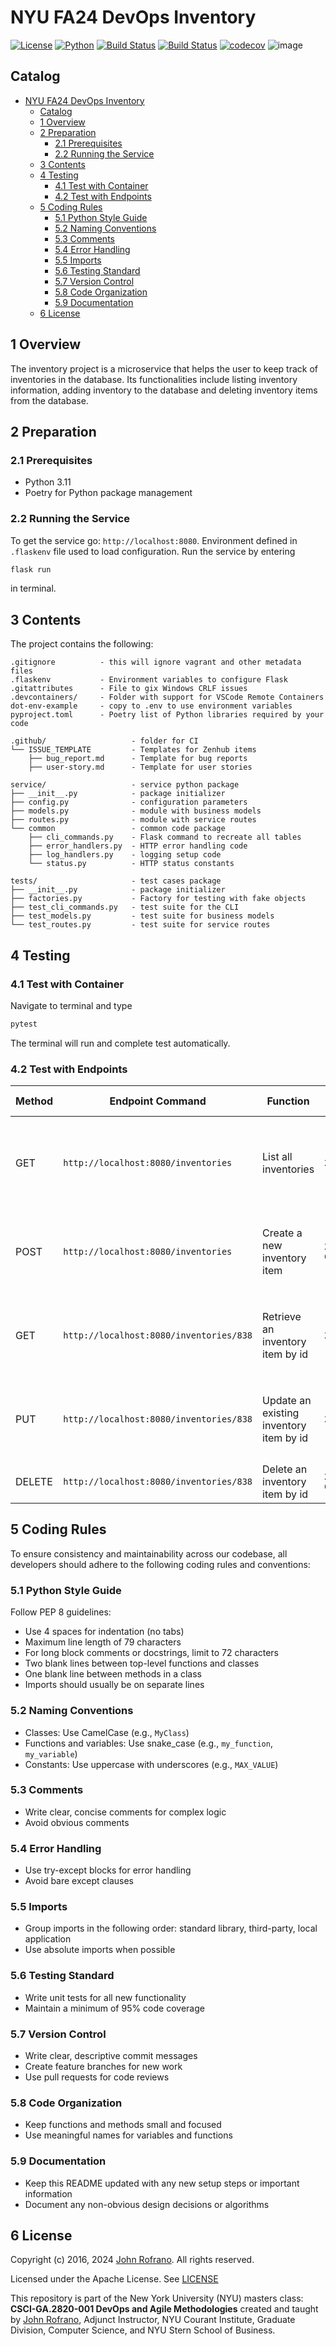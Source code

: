 # NYU FA24 DevOps Inventory

[![License](https://img.shields.io/badge/License-Apache_2.0-blue.svg)](https://opensource.org/licenses/Apache-2.0)
[![Python](https://img.shields.io/badge/Language-Python-blue.svg)](https://python.org/)
[![Build Status](https://github.com/CSCI-GA-2820-FA24-003/inventory/actions/workflows/ci.yml/badge.svg)](https://github.com/CSCI-GA-2820-FA24-003/inventory/actions)
[![Build Status](https://github.com/CSCI-GA-2820-FA24-003/inventory/actions/workflows/bdd-tests.yml/badge.svg)](https://github.com/CSCI-GA-2820-FA24-003/inventory/actions)
[![codecov](https://codecov.io/github/CSCI-GA-2820-FA24-003/inventory/graph/badge.svg?token=OYYDZUE3PA)](https://codecov.io/github/CSCI-GA-2820-FA24-003/inventory)
![image](https://media.istockphoto.com/id/589106848/vector/isometric-warehouse-manager-or-worker-with-bar-code-scanner-checking.jpg?s=612x612&w=0&k=20&c=rOiV2anxSL2mqDjN1ubXEe-u0DG916v4QPdLT_FfgrU=)


## Catalog
- [NYU FA24 DevOps Inventory](#nyu-fa24-devops-inventory)
  - [Catalog](#catalog)
  - [1 Overview](#1-overview)
  - [2 Preparation](#2-preparation)
    - [2.1 Prerequisites](#21-prerequisites)
    - [2.2 Running the Service](#22-running-the-service)
  - [3 Contents](#3-contents)
  - [4 Testing](#4-testing)
    - [4.1 Test with Container](#41-test-with-container)
    - [4.2 Test with Endpoints](#42-test-with-endpoints)
  - [5 Coding Rules](#5-coding-rules)
    - [5.1 Python Style Guide](#51-python-style-guide)
    - [5.2 Naming Conventions](#52-naming-conventions)
    - [5.3 Comments](#53-comments)
    - [5.4 Error Handling](#54-error-handling)
    - [5.5 Imports](#55-imports)
    - [5.6 Testing Standard](#56-testing-standard)
    - [5.7 Version Control](#57-version-control)
    - [5.8 Code Organization](#58-code-organization)
    - [5.9 Documentation](#59-documentation)
  - [6 License](#6-license)
## 1 Overview

The inventory project is a microservice that helps the user to keep track of inventories in the database. Its functionalities include listing inventory information, adding inventory to the database and deleting inventory items from the database.

## 2 Preparation
### 2.1 Prerequisites

- Python 3.11
- Poetry for Python package management
  
### 2.2 Running the Service

To get the service go: `http://localhost:8080`.
Environment defined in `.flaskenv` file used to load configuration.
Run the service by entering 
```bash
flask run
```
in terminal.

## 3 Contents

The project contains the following:

```text
.gitignore          - this will ignore vagrant and other metadata files
.flaskenv           - Environment variables to configure Flask
.gitattributes      - File to gix Windows CRLF issues
.devcontainers/     - Folder with support for VSCode Remote Containers
dot-env-example     - copy to .env to use environment variables
pyproject.toml      - Poetry list of Python libraries required by your code

.github/                   - folder for CI
└── ISSUE_TEMPLATE         - Templates for Zenhub items
    ├── bug_report.md      - Template for bug reports
    ├── user-story.md      - Template for user stories

service/                   - service python package
├── __init__.py            - package initializer
├── config.py              - configuration parameters
├── models.py              - module with business models
├── routes.py              - module with service routes
└── common                 - common code package
    ├── cli_commands.py    - Flask command to recreate all tables
    ├── error_handlers.py  - HTTP error handling code
    ├── log_handlers.py    - logging setup code
    └── status.py          - HTTP status constants

tests/                     - test cases package
├── __init__.py            - package initializer
├── factories.py           - Factory for testing with fake objects
├── test_cli_commands.py   - test suite for the CLI
├── test_models.py         - test suite for business models
└── test_routes.py         - test suite for service routes
```
## 4 Testing
### 4.1 Test with Container
Navigate to terminal and type
```bash
pytest
```
The terminal will run and complete test automatically.

### 4.2 Test with Endpoints
| Method | Endpoint Command                         | Function                                | Status                                  |  Response (Example)                                                |
|--------|------------------------------------------|-----------------------------------------|--------------------------------------------|------------------------------------------------------------------|
| GET    | `http://localhost:8080/inventories`      | List all inventories                    | `200 OK` | `[ { "condition": "NEW", "id": 838, "name": "Sample Inventory", "quantity": 100,"restock level": 50 }, ... ]` |
| POST   | `http://localhost:8080/inventories`      | Create a new inventory item             | `201 CREATED`| `{"name": "Sample Inventory", "quantity": 100, "location": "Warehouse A", "restock_level": 50, "condition": "new"}`          |
| GET    | `http://localhost:8080/inventories/838` | Retrieve an inventory item by id        | `200 OK`             | `{"condition": "NEW", "id": 838, "name": "Sample Inventory", "quantity": 100, "restock_level": 50}`          |
| PUT    | `http://localhost:8080/inventories/838` | Update an existing inventory item by id | `200 OK` | `{"condition": "NEW", "id": 838, "name": "Sample Inventory", "quantity": 200, "restock_level": 50}`          |
| DELETE | `http://localhost:8080/inventories/838` | Delete an inventory item by id          | `204 NO CONTENT` |     |

## 5 Coding Rules

To ensure consistency and maintainability across our codebase, all developers should adhere to the following coding rules and conventions:

### 5.1 Python Style Guide 
Follow PEP 8 guidelines: 
   - Use 4 spaces for indentation (no tabs)
   - Maximum line length of 79 characters
   - For long block comments or docstrings, limit to 72 characters
   - Two blank lines between top-level functions and classes
   - One blank line between methods in a class
   - Imports should usually be on separate lines

### 5.2 Naming Conventions
   - Classes: Use CamelCase (e.g., `MyClass`)
   - Functions and variables: Use snake_case (e.g., `my_function`, `my_variable`)
   - Constants: Use uppercase with underscores (e.g., `MAX_VALUE`)

### 5.3 Comments
   - Write clear, concise comments for complex logic
   - Avoid obvious comments

### 5.4 Error Handling
   - Use try-except blocks for error handling
   - Avoid bare except clauses

### 5.5 Imports
   - Group imports in the following order: standard library, third-party, local application
   - Use absolute imports when possible

### 5.6 Testing Standard
   - Write unit tests for all new functionality
   - Maintain a minimum of 95% code coverage

### 5.7 Version Control
   - Write clear, descriptive commit messages
   - Create feature branches for new work
   - Use pull requests for code reviews

### 5.8 Code Organization
   - Keep functions and methods small and focused
   - Use meaningful names for variables and functions

### 5.9 Documentation
   - Keep this README updated with any new setup steps or important information
   - Document any non-obvious design decisions or algorithms
   
## 6 License

Copyright (c) 2016, 2024 [John Rofrano](https://www.linkedin.com/in/JohnRofrano/). All rights reserved.

Licensed under the Apache License. See [LICENSE](LICENSE)

This repository is part of the New York University (NYU) masters class: **CSCI-GA.2820-001 DevOps and Agile Methodologies** created and taught by [John Rofrano](https://cs.nyu.edu/~rofrano/), Adjunct Instructor, NYU Courant Institute, Graduate Division, Computer Science, and NYU Stern School of Business.
